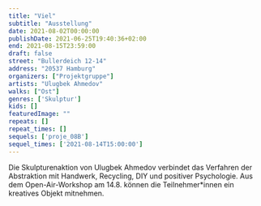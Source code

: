 ```yaml
---
title: "Viel"
subtitle: "Ausstellung"
date: 2021-08-02T00:00:00
publishDate: 2021-06-25T19:40:36+02:00
end: 2021-08-15T23:59:00
draft: false
street: "Bullerdeich 12-14"
address: "20537 Hamburg"
organizers: ["Projektgruppe"]
artists: "Ulugbek Ahmedov"
walks: ["Ost"]
genres: ['Skulptur']
kids: []
featuredImage: ""
repeats: []
repeat_times: []
sequels: ['proje_08B']
sequel_times: ['2021-08-14T15:00:00']
---
```


Die Skulpturenaktion von Ulugbek Ahmedov verbindet das Verfahren der Abstraktion mit Handwerk, Recycling, DIY und positiver Psychologie. Aus dem Open-Air-Workshop am 14.8. können die Teilnehmer\*innen ein kreatives Objekt mitnehmen. 